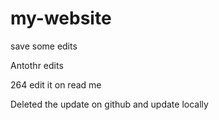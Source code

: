 # my-website
save
some edits

Antothr edits


264
edit it on read me


Deleted the update on github and update locally